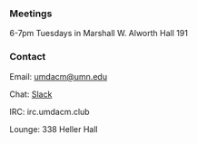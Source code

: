 ### Meetings
6-7pm Tuesdays in Marshall W. Alworth Hall 191

### Contact
Email: umdacm@umn.edu

Chat: [Slack](https://umdacm.slack.com)

IRC: irc.umdacm.club

Lounge: 338 Heller Hall
